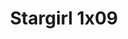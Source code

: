 ---
layout: episodios
title: "Stargirl 1x09"
url_serie_padre: 'stargirl/temporada-1'
category: 'series'
capitulo: 'yes'
anio: '2020'
prev: 'capitulo-8'
proximo: 'capitulo-10'
sandbox: allow-same-origin allow-forms
idioma: 'Subtitulado'
calidad: 'Full HD'
fuente: 'cueva'
reproductores_otros: ["https://gdriveplayer.io/embed2.php?link=c6oaYmP1J13PrT%252Fl566ipgGcoqT3JLmOncc67FxCJkUnSyntNeEdrS3%252BlyPk62nR%252Bb%252BmiyTHeqEqSrUeofE%252BAN5QaXbwNTJD6ls6Hql2KWdgB46TvUBNgqxo172GmhkEo7pUiKJQEZ%252F6lC%252FruD1%252BsaqrtwYvvvqO%252F%252BBGVp9lJVrcBAw814I8l1mNbaCtC43%252BoBdSI9n6JyLHD9ds6q73wu","Subtitulado","https://gdriveplayer.io/embed2.php?link=th3zaZww4ptGKfOWdzar7AlOf8kajxX%252BtmjLZA6HSTsAQbcR2SlpnZ08pFrMyrUg0G1VFzDipvOhy9%252F44WOVDyGQE1KSWCJBbl79NXnK9SRygWd8KBBxuAp3mot2smpLGQTguIlQDi3YcuR%252FzrsR%252B3TxY%252BW0KDS%252Bst8eQj7N9IhN5ABimGpf6dRLUVW9Hx9nNttUyqxj1%252FjG%252FZl0TN95WP","Subtitulado"]
reproductores_fembed: ["https://feurl.com/v/kg8e5b3m-4k6n71","Subtitulado","https://feurl.com/v/36j7dtmp4ep2x4-","Subtitulado","https://feurl.com/v/x45k7u51-dxyn5d","Subtitulado","https://feurl.com/v/j-k70hd6142g4gx","Subtitulado"]
reproductor: fembed
clasificacion: '+10'
tags:
- Ciencia-Ficcion
---